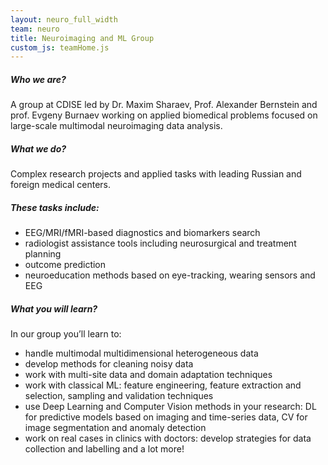 ```yaml
---
layout: neuro_full_width
team: neuro
title: Neuroimaging and ML Group
custom_js: teamHome.js
---
```


##### Who we are?

A group at CDISE led by Dr. Maxim Sharaev, Prof. Alexander Bernstein and prof. Evgeny Burnaev working on applied biomedical problems focused on large-scale multimodal neuroimaging data analysis.

##### What we do?

Complex research projects and applied tasks with leading Russian and foreign medical centers.

##### These tasks include:

* EEG/MRI/fMRI-based diagnostics and biomarkers search 
* radiologist assistance tools including neurosurgical and treatment planning
* outcome prediction
* neuroeducation methods based on eye-tracking, wearing sensors and EEG

##### What you will learn?

In our group you’ll learn to:
* handle multimodal multidimensional heterogeneous data
* develop methods for cleaning noisy data 
* work with multi-site data and domain adaptation techniques
* work with classical ML: feature engineering, feature extraction and selection, sampling and validation techniques
* use Deep Learning and Computer Vision methods in your research: DL for predictive models based on imaging and time-series data, CV for image segmentation and anomaly detection
* work on real cases in clinics with doctors: develop strategies for data collection and labelling
and a lot more!


